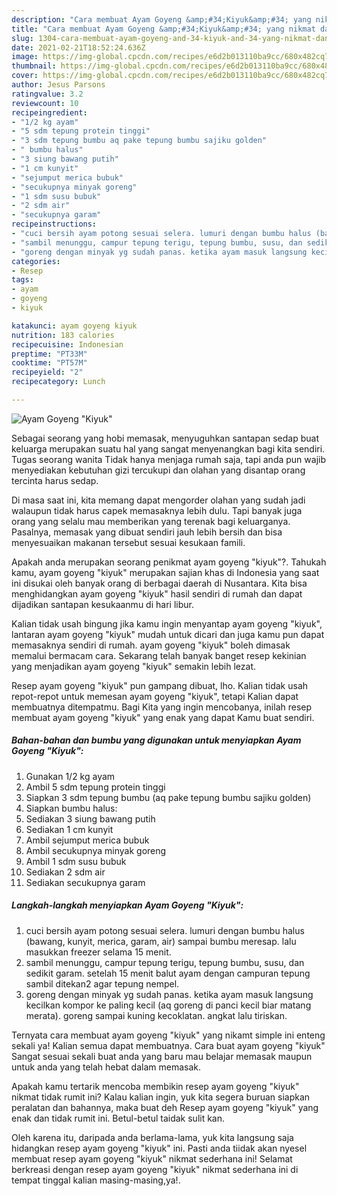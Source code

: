 ```yaml
---
description: "Cara membuat Ayam Goyeng &amp;#34;Kiyuk&amp;#34; yang nikmat dan Mudah Dibuat"
title: "Cara membuat Ayam Goyeng &amp;#34;Kiyuk&amp;#34; yang nikmat dan Mudah Dibuat"
slug: 1304-cara-membuat-ayam-goyeng-and-34-kiyuk-and-34-yang-nikmat-dan-mudah-dibuat
date: 2021-02-21T18:52:24.636Z
image: https://img-global.cpcdn.com/recipes/e6d2b013110ba9cc/680x482cq70/ayam-goyeng-kiyuk-foto-resep-utama.jpg
thumbnail: https://img-global.cpcdn.com/recipes/e6d2b013110ba9cc/680x482cq70/ayam-goyeng-kiyuk-foto-resep-utama.jpg
cover: https://img-global.cpcdn.com/recipes/e6d2b013110ba9cc/680x482cq70/ayam-goyeng-kiyuk-foto-resep-utama.jpg
author: Jesus Parsons
ratingvalue: 3.2
reviewcount: 10
recipeingredient:
- "1/2 kg ayam"
- "5 sdm tepung protein tinggi"
- "3 sdm tepung bumbu aq pake tepung bumbu sajiku golden"
- " bumbu halus"
- "3 siung bawang putih"
- "1 cm kunyit"
- "sejumput merica bubuk"
- "secukupnya minyak goreng"
- "1 sdm susu bubuk"
- "2 sdm air"
- "secukupnya garam"
recipeinstructions:
- "cuci bersih ayam potong sesuai selera. lumuri dengan bumbu halus (bawang, kunyit, merica, garam, air) sampai bumbu meresap. lalu masukkan freezer selama 15 menit."
- "sambil menunggu, campur tepung terigu, tepung bumbu, susu, dan sedikit garam. setelah 15 menit balut ayam dengan campuran tepung sambil ditekan2 agar tepung nempel."
- "goreng dengan minyak yg sudah panas. ketika ayam masuk langsung kecilkan kompor ke paling kecil (aq goreng di panci kecil biar matang merata). goreng sampai kuning kecoklatan. angkat lalu tiriskan."
categories:
- Resep
tags:
- ayam
- goyeng
- kiyuk

katakunci: ayam goyeng kiyuk 
nutrition: 183 calories
recipecuisine: Indonesian
preptime: "PT33M"
cooktime: "PT57M"
recipeyield: "2"
recipecategory: Lunch

---
```



![Ayam Goyeng &#34;Kiyuk&#34;](https://img-global.cpcdn.com/recipes/e6d2b013110ba9cc/680x482cq70/ayam-goyeng-kiyuk-foto-resep-utama.jpg)

Sebagai seorang yang hobi memasak, menyuguhkan santapan sedap buat keluarga merupakan suatu hal yang sangat menyenangkan bagi kita sendiri. Tugas seorang  wanita Tidak hanya menjaga rumah saja, tapi anda pun wajib menyediakan kebutuhan gizi tercukupi dan olahan yang disantap orang tercinta harus sedap.

Di masa  saat ini, kita memang dapat mengorder olahan yang sudah jadi walaupun tidak harus capek memasaknya lebih dulu. Tapi banyak juga orang yang selalu mau memberikan yang terenak bagi keluarganya. Pasalnya, memasak yang dibuat sendiri jauh lebih bersih dan bisa menyesuaikan makanan tersebut sesuai kesukaan famili. 



Apakah anda merupakan seorang penikmat ayam goyeng &#34;kiyuk&#34;?. Tahukah kamu, ayam goyeng &#34;kiyuk&#34; merupakan sajian khas di Indonesia yang saat ini disukai oleh banyak orang di berbagai daerah di Nusantara. Kita bisa menghidangkan ayam goyeng &#34;kiyuk&#34; hasil sendiri di rumah dan dapat dijadikan santapan kesukaanmu di hari libur.

Kalian tidak usah bingung jika kamu ingin menyantap ayam goyeng &#34;kiyuk&#34;, lantaran ayam goyeng &#34;kiyuk&#34; mudah untuk dicari dan juga kamu pun dapat memasaknya sendiri di rumah. ayam goyeng &#34;kiyuk&#34; boleh dimasak memalui bermacam cara. Sekarang telah banyak banget resep kekinian yang menjadikan ayam goyeng &#34;kiyuk&#34; semakin lebih lezat.

Resep ayam goyeng &#34;kiyuk&#34; pun gampang dibuat, lho. Kalian tidak usah repot-repot untuk memesan ayam goyeng &#34;kiyuk&#34;, tetapi Kalian dapat membuatnya ditempatmu. Bagi Kita yang ingin mencobanya, inilah resep membuat ayam goyeng &#34;kiyuk&#34; yang enak yang dapat Kamu buat sendiri.

<!--inarticleads1-->

##### Bahan-bahan dan bumbu yang digunakan untuk menyiapkan Ayam Goyeng &#34;Kiyuk&#34;:

1. Gunakan 1/2 kg ayam
1. Ambil 5 sdm tepung protein tinggi
1. Siapkan 3 sdm tepung bumbu (aq pake tepung bumbu sajiku golden)
1. Siapkan  bumbu halus:
1. Sediakan 3 siung bawang putih
1. Sediakan 1 cm kunyit
1. Ambil sejumput merica bubuk
1. Ambil secukupnya minyak goreng
1. Ambil 1 sdm susu bubuk
1. Sediakan 2 sdm air
1. Sediakan secukupnya garam




<!--inarticleads2-->

##### Langkah-langkah menyiapkan Ayam Goyeng &#34;Kiyuk&#34;:

1. cuci bersih ayam potong sesuai selera. lumuri dengan bumbu halus (bawang, kunyit, merica, garam, air) sampai bumbu meresap. lalu masukkan freezer selama 15 menit.
1. sambil menunggu, campur tepung terigu, tepung bumbu, susu, dan sedikit garam. setelah 15 menit balut ayam dengan campuran tepung sambil ditekan2 agar tepung nempel.
1. goreng dengan minyak yg sudah panas. ketika ayam masuk langsung kecilkan kompor ke paling kecil (aq goreng di panci kecil biar matang merata). goreng sampai kuning kecoklatan. angkat lalu tiriskan.




Ternyata cara membuat ayam goyeng &#34;kiyuk&#34; yang nikamt simple ini enteng sekali ya! Kalian semua dapat membuatnya. Cara buat ayam goyeng &#34;kiyuk&#34; Sangat sesuai sekali buat anda yang baru mau belajar memasak maupun untuk anda yang telah hebat dalam memasak.

Apakah kamu tertarik mencoba membikin resep ayam goyeng &#34;kiyuk&#34; nikmat tidak rumit ini? Kalau kalian ingin, yuk kita segera buruan siapkan peralatan dan bahannya, maka buat deh Resep ayam goyeng &#34;kiyuk&#34; yang enak dan tidak rumit ini. Betul-betul taidak sulit kan. 

Oleh karena itu, daripada anda berlama-lama, yuk kita langsung saja hidangkan resep ayam goyeng &#34;kiyuk&#34; ini. Pasti anda tiidak akan nyesel membuat resep ayam goyeng &#34;kiyuk&#34; nikmat sederhana ini! Selamat berkreasi dengan resep ayam goyeng &#34;kiyuk&#34; nikmat sederhana ini di tempat tinggal kalian masing-masing,ya!.


